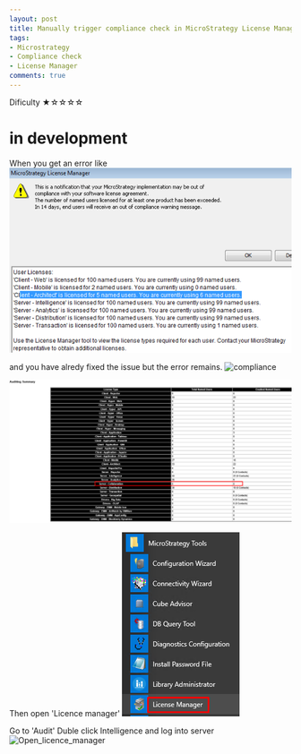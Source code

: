```yaml
---
layout: post
title: Manually trigger compliance check in MicroStrategy License Manager
tags:
- Microstrategy
- Compliance check
- License Manager
comments: true
---
```

Dificulty ★☆☆☆☆


# in development


When you get an error like 
![License_manager1](/img/20210620_0007/License_manager1.png)

and you have alredy fixed the issue but the error remains. 
![compliance](/img/20210620_0007/compliance_hidden.png)

![compliance1](/img/20210620_0007/compliance1.png)

Then open 'Licence manager'
![Open_licence_manager](/img/20210620_0007/Open_licence_manager.png)

Go to 'Audit'
Duble click Intelligence and log into server
![Open_licence_manager](/img/20210620_0007/Compliance_Check_hiden.png)

